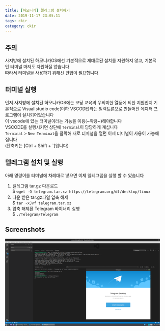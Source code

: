 ```yaml
---
title: [하모니카] 텔레그램 설치하기
date: 2019-11-17 23:05:11
tags: ckir
category: ckir
---
```

  
## 주의 
사지방에 설치된 하모니카OS에선 기본적으로 제대로된 설치를 지원하지 않고, 기본적인 터미널 마저도 지원하질 않습니다  
따라서 터미널을 사용하기 위해선 편법이 필요합니다  
  
  
## 터미널 실행  
먼저 사지방에 설치된 하모니카OS에는 코딩 교육의 무의미한 열풍에 의한 지원인지 기본적으로 Visual studio code(이하 VSCODE)라는 일렉트론으로 만들어진 에디터 프로그램이 설치되어있습니다  
이 vscode에 있는 터미널이라는 기능을 이용(~악용~)해야합니다  
VSCODE를 실행시키면 상단에 `Terminal`이 당당하게 계십니다  
`Terminal` > `New Terminal`을 클릭해 새로 터미널을 열면 이제 터미널이 사용이 가능해집니다  
(단축키는 [Ctrl + Shift + `]입니다)
  
  
## 텔레그램 설치 및 실행  
아래 명령어를 터미널에 차례대로 넣으면 이제 텔레그램을 실행 할 수 있습니다  
1. 텔레그램 tar.gz 다운로드  
  $ `wget -O telegram.tar.xz https://telegram.org/dl/desktop/linux`  
2. 다운 받은 tar.gz파일 압축 해제  
  $ `tar -xJvf telegram.tar.xz`  
3. 압축 해제된 Telegram 바이너리 실행  
  $ `./Telegram/Telegram `  
  
## Screenshots  
![screenshot_result.png](2019/11/17/10/screenshot_result.png)  
